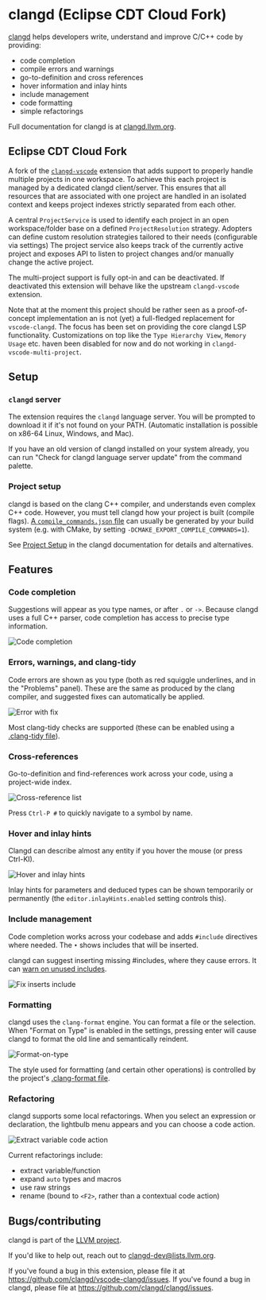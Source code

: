 # clangd (Eclipse CDT Cloud Fork)

[clangd](https://clangd.llvm.org) helps developers write, understand and
improve C/C++ code by providing:

- code completion
- compile errors and warnings
- go-to-definition and cross references
- hover information and inlay hints
- include management
- code formatting
- simple refactorings

Full documentation for clangd is at [clangd.llvm.org](https://clangd.llvm.org).

## Eclipse CDT Cloud Fork

A fork of the [`clangd-vscode`](https://github.com/clangd/vscode-clangd) extension that adds support to properly handle multiple projects in one workspace.
To achieve this each project is managed by a dedicated clangd client/server. This ensures that all resources that are associated with one project
are handled in an isolated context and keeps project indexes strictly separated from each other.

A central `ProjectService` is used to identify each project in an open workspace/folder base on a defined `ProjectResolution` strategy.
Adopters can define custom resolution strategies tailored to their needs (configurable via settings)
The project service also keeps track of the currently active project and exposes API to listen to project changes and/or manually change the
active project.

The multi-project support is fully opt-in and can be deactivated. If deactivated this extension will behave  like the upstream `clangd-vscode`
extension.

Note that at the moment this project should be rather seen as a proof-of-concept implementation an is not (yet) a full-fledged replacement
for `vscode-clangd`. The focus has been set on providing the core clangd LSP functionality. Customizations on top like the `Type Hierarchy View`,
`Memory Usage` etc. haven been disabled for now and do not working in `clangd-vscode-multi-project`.

## Setup

### `clangd` server

The extension requires the `clangd` language server.
You will be prompted to download it if it's not found on your PATH.
(Automatic installation is possible on x86-64 Linux, Windows, and Mac).

If you have an old version of clangd installed on your system already, you can
run "Check for clangd language server update" from the command palette.

### Project setup

clangd is based on the clang C++ compiler, and understands even complex C++
code.  However, you must tell clangd how your project is built (compile flags).
[A `compile_commands.json` file](http://clang.llvm.org/docs/JSONCompilationDatabase.html)
can usually be generated by your build system
(e.g. with CMake, by setting `-DCMAKE_EXPORT_COMPILE_COMMANDS=1`).

See [Project Setup](https://clangd.llvm.org/installation#project-setup)
in the clangd documentation for details and alternatives.

## Features

### Code completion

Suggestions will appear as you type names, or after `.` or `->`.
Because clangd uses a full C++ parser, code completion has access to precise
type information.

![Code completion](doc-assets/complete.png)

### Errors, warnings, and clang-tidy

Code errors are shown as you type (both as red squiggle underlines, and in the
"Problems" panel). These are the same as produced by the clang compiler, and
suggested fixes can automatically be applied.

![Error with fix](doc-assets/diagnostics.png)

Most clang-tidy checks are supported (these can be enabled using a [.clang-tidy
file](https://clang.llvm.org/extra/clang-tidy/)).

### Cross-references

Go-to-definition and find-references work across your code, using a project-wide
index.

![Cross-reference list](doc-assets/xrefs.png)

Press `Ctrl-P #` to quickly navigate to a symbol by name.

### Hover and inlay hints

Clangd can describe almost any entity if you hover the mouse (or press Ctrl-KI).

![Hover and inlay hints](doc-assets/hover.png)

Inlay hints for parameters and deduced types can be shown temporarily or
permanently (the `editor.inlayHints.enabled` setting controls this).

### Include management

Code completion works across your codebase and adds `#include` directives where
needed. The `•` shows includes that will be inserted.

clangd can suggest inserting missing #includes, where they cause errors.
It can [warn on unused includes](https://clangd.llvm.org/guides/include-cleaner).

![Fix inserts include](doc-assets/include.png)

### Formatting

clangd uses the `clang-format` engine. You can format a file or the selection.
When "Format on Type" is enabled in the settings, pressing enter will cause
clangd to format the old line and semantically reindent.

![Format-on-type](doc-assets/format.png)

The style used for formatting (and certain other operations) is controlled by the project's
[.clang-format file](https://clang.llvm.org/docs/ClangFormatStyleOptions.html).

### Refactoring

clangd supports some local refactorings. When you select an expression or
declaration, the lightbulb menu appears and you can choose a code action.

![Extract variable code action](doc-assets/extract.png)

Current refactorings include:
- extract variable/function
- expand `auto` types and macros
- use raw strings
- rename (bound to `<F2>`, rather than a contextual code action)

## Bugs/contributing

clangd is part of the [LLVM project](https://llvm.org).

If you'd like to help out, reach out to clangd-dev@lists.llvm.org.

If you've found a bug in this extension, please file it at https://github.com/clangd/vscode-clangd/issues.
If you've found a bug in clangd, please file at https://github.com/clangd/clangd/issues.
